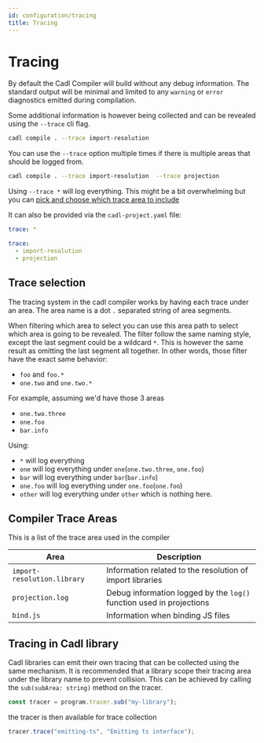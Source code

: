 ```yaml
---
id: configuration/tracing
title: Tracing
---
```


# Tracing

By default the Cadl Compiler will build without any debug information. The standard output will be minimal and limited to any `warning` or `error` diagnostics emitted during compilation.

Some additional information is however being collected and can be revealed using the `--trace` cli flag.

```bash
cadl compile . --trace import-resolution
```

You can use the `--trace` option multiple times if there is multiple areas that should be logged from.

```bash
cadl compile . --trace import-resolution  --trace projection
```

Using `--trace *` will log everything. This might be a bit overwhelming but you can [pick and choose which trace area to include](#trace-selection)

It can also be provided via the `cadl-project.yaml` file:

```yaml
trace: *

trace:
  - import-resolution
  - projection
```

## Trace selection

The tracing system in the cadl compiler works by having each trace under an area. The area name is a dot `.` separated string of area segments.

When filtering which area to select you can use this area path to select which area is going to be revealed.
The filter follow the same naming style, except the last segment could be a wildcard `*`. This is however the same result as omitting the last segment all together. In other words, those filter have the exact same behavior:

- `foo` and `foo.*`
- `one.two` and `one.two.*`

For example, assuming we'd have those 3 areas

- `one.two.three`
- `one.foo`
- `bar.info`

Using:

- `*` will log everything
- `one` will log everything under `one`(`one.two.three`, `one.foo`)
- `bar` will log everything under `bar`(`bar.info`)
- `one.foo` will log everything under `one.foo`(`one.foo`)
- `other` will log everything under `other` which is nothing here.

## Compiler Trace Areas

This is a list of the trace area used in the compiler

| Area                        | Description                                                          |
| --------------------------- | -------------------------------------------------------------------- |
| `import-resolution.library` | Information related to the resolution of import libraries            |
| `projection.log`            | Debug information logged by the `log()` function used in projections |
| `bind.js`                   | Information when binding JS files                                    |

## Tracing in Cadl library

Cadl libraries can emit their own tracing that can be collected using the same mechanism. It is recommended that a library scope their tracing area under the library name to prevent collision. This can be achieved by calling the `sub(subArea: string)` method on the tracer.

```ts
const tracer = program.tracer.sub("my-library");
```

the tracer is then available for trace collection

```ts
tracer.trace("emitting-ts", "Emitting ts interface");
```

